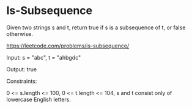 # Is-Subsequence
Given two strings s and t, return true if s is a subsequence of t, or false otherwise.

https://leetcode.com/problems/is-subsequence/

Input: s = "abc", t = "ahbgdc"

Output: true

Constraints:

0 <= s.length <= 100,
0 <= t.length <= 104,
s and t consist only of lowercase English letters.
